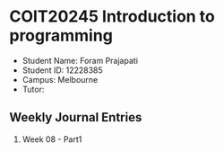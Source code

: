# COIT20245 Introduction to programming

- Student Name: Foram Prajapati
- Student ID: 12228385
- Campus: Melbourne
- Tutor: 

## Weekly Journal Entries
1. Week 08 - Part1

